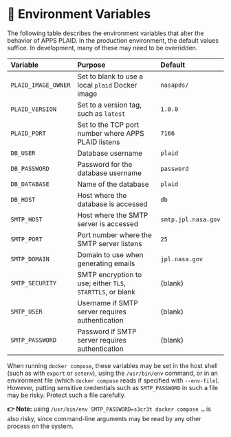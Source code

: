 # 🌱 Environment Variables

The following table describes the environment variables that alter the behavior of APPS PLAID. In the production environment, the default values suffice. In development, many of these may need to be overridden.

| Variable            | Purpose                                                    | Default             |
|:--------------------|:-----------------------------------------------------------|:--------------------|
| `PLAID_IMAGE_OWNER` | Set to blank to use a local `plaid` Docker image           | `nasapds/`          |
| `PLAID_VERSION`     | Set to a version tag, such as `latest`                     | `1.0.0`             |
| `PLAID_PORT`        | Set to the TCP port number where APPS PLAID listens        | `7166`              |
| `DB_USER`           | Database username                                          | `plaid`             |
| `DB_PASSWORD`       | Password for the database username                         | `password`          |
| `DB_DATABASE`       | Name of the database                                       | `plaid`             |
| `DB_HOST`           | Host where the database is accessed                        | `db`                |
| `SMTP_HOST`         | Host where the SMTP server is accessed                     | `smtp.jpl.nasa.gov` |
| `SMTP_PORT`         | Port number where the SMTP server listens                  | `25`                |
| `SMTP_DOMAIN`       | Domain to use when generating emails                       | `jpl.nasa.gov`      |
| `SMTP_SECURITY`     | SMTP encryption to use; either `TLS`, `STARTTLS`, or blank | (blank)             |
| `SMTP_USER`         | Username if SMTP server requires authentication            | (blank)             |
| `SMTP_PASSWORD`     | Password if SMTP server requires authentication            | (blank)             |

When running `docker compose`, these variables may be set in the host shell (such as with `export` or `setenv`), using the `/usr/bin/env` command, or in an environment file (which `docker compose` reads if specified with `--env-file`). However, putting sensitive credentials such as `SMTP_PASSWORD` in such a file may be risky. Protect such a file carefully.

**👉 Note:** using `/usr/bin/env SMTP_PASSWORD=s3cr3t docker compose …` is also risky, since command-line arguments may be read by any other process on the system.
